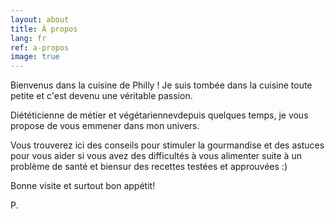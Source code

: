 ```yaml
---
layout: about
title: À propos
lang: fr
ref: a-propos
image: true
---
```


Bienvenus dans la cuisine de Philly !
Je suis tombée dans la cuisine toute petite et c'est devenu une véritable passion. 
 
 Diététicienne de métier et végétariennevdepuis quelques temps, je vous propose de vous emmener dans mon univers.

 Vous trouverez ici des conseils pour stimuler la gourmandise et des astuces pour vous aider si vous avez des difficultés à vous alimenter suite à un problème de santé et biensur des recettes testées et approuvées :) 


Bonne visite et surtout bon appétit!

P.